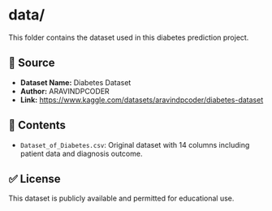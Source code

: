 # data/

This folder contains the dataset used in this diabetes prediction project.

## 🔹 Source

- **Dataset Name:** Diabetes Dataset
- **Author:** ARAVINDPCODER
- **Link:** https://www.kaggle.com/datasets/aravindpcoder/diabetes-dataset

## 🔹 Contents

- `Dataset_of_Diabetes.csv`: Original dataset with 14 columns including patient data and diagnosis outcome.

## ✅ License

This dataset is publicly available and permitted for educational use.
